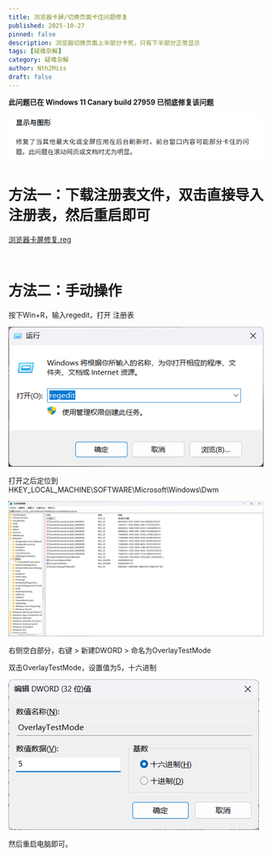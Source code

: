 ```yaml
---
title: 浏览器卡屏/切换页面卡住问题修复
published: 2025-10-27
pinned: false
description: 浏览器切换页面上半部分卡死，只有下半部分正常显示
tags: [疑难杂解]
category: 疑难杂解
author: Nth2Miss
draft: false
---
```




**此问题已在 Windows 11 Canary build 27959 已彻底修复该问题**

![3](./images/3.png)


# 方法一：下载注册表文件，双击直接导入注册表，然后重启即可



<a href="https://nth2miss.lanzoue.com/iUthI39gx0ob" target="_blank">浏览器卡屏修复.reg</a>

<br>

# 方法二：手动操作



按下Win+R，输入regedit，打开 注册表

![](./images/0.png)

打开之后定位到 HKEY_LOCAL_MACHINE\SOFTWARE\Microsoft\Windows\Dwm

![](./images/1.png)



右侧空白部分，右键 > 新建DWORD > 命名为OverlayTestMode

双击OverlayTestMode，设置值为5，十六进制

![2](./images/2.png)



然后重启电脑即可。



